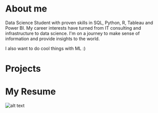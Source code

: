 # About me

Data Science Student with proven skills in SQL, Python, R, Tableau and Power BI. My career interests have turned from IT consulting and infrastructure to data science. I'm on a journey to make sense of information and provide insights to the world. 

I also want to do cool things with ML :)

# Projects

# My Resume

![alt text](http://url/to/img.png)
